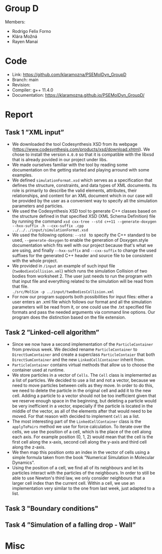 # Group D #
Members:
* Rodrigo Felix Forno
* Klára Možná
* Rayen Manai

# Code #
* Link:     https://github.com/klaramozna/PSEMolDyn_GroupD
* Branch:   main
* Revision: 
* Compiler: g++ 11.4.0
* Documentation: https://klaramozna.github.io/PSEMolDyn_GroupD/


# Report #
## Task 1 ”XML input” ##

* We downloaded the tool Codesynthesis XSD from its webpage (https://www.codesynthesis.com/products/xsd/download.xhtml). We chose to install the version ```4.0.0``` so that it is compatible with the libxsd that is already povided in our project under libs.
* We made ourselves familiar with the tool by reading some documentation on the getting started and playing arround with some examples.
* We defined ```simulationFormat.xsd``` which serves as a specification that defines the structure, constraints, and data types of XML documents. Its role is primarily to describe the valid elements, attributes, their relationships, and content for an XML document which in our case will be provided by the user as a convenient way to specify all the simulation parameters and particles.
* We used the Codesynthesis XSD tool to generate C++ classes based on the structure defined in that specified XSD (XML Schema Definition) file by running the command ```xsd cxx-tree --std c++11 --generate-doxygen --hxx-suffix .h --cxx-suffix .cpp  ../../../input/simulationFormat.xsd```
* We used the following options: ```--std ``` to specify the C++ standard to be used, ```--generate-doxygen``` to enable the generation of Doxygen.style documentation which fits well with our project because that's what we are using, and finally ```--hxx-suffix``` and ```--cxx-suffix``` to change the used suffixes for the generated C++ header and source file to be consistent with the whole project.   
* We provided in ```/input``` an example of such input file (```twoBodiesCollision.xml```) which runs the simulation Collision of two bodies from worksheet 2. The user just needs to run the program with that input file and everything related to the simulation will be read from that file.       
``` ./src/MolSim -p ../input/twoBodiesCollision.xml ```
* For now our program supports both possibilities for input files: either a user enters an .xml file which follows our format and all the simulation parameters will be read from it, or one could use the .txt specified file formats and pass the needed arguments via command line options. Our program does the distinction based on the file extension.


## Task 2 ”Linked-cell algorithm” ##
* Since we now have a second implementation of the ```ParticleContainer``` from previous week. We decided rename ```ParticleContainer``` to ```DirectSumContainer``` and create a superclass ```ParticleContaier``` that both ```DirectSumContainer``` and the new ```LinkedCellContainer``` inherit from. 
* ```ParticleContainer``` contains virtual methods that allow us to choose the container used at runtime.
* We store particles in a vector of ```Cells```. The ```Cell``` class is implemented as a list of particles. We decided to use a list and not a vector, because we need to move particles between cells as they move. In order to do this, we need to delete the particle in the original cell and add it to the new cell. Adding a particle to a vector should not be too inefficient given that we reserve enough space in the beginning, but deleting a particle would be very inefficient in a vector, especially if the particle is located in the middle of the vector, as all of the elements after that would need to be moved. For that reason with decided to implement ```Cell``` as a list.
* The most interesting part of the ```LinkedCellContainer``` class is the ```applyToPairs``` method we use for force calculation. To iterate over the cells, we use the position of a cell, which is the place of the cell along each axis. For example position (0, 1, 2) would mean that the cell is the first cell along the x-axis, second cell along the y-axis and third cell along the z-axis.
* We then map this position onto an index in the vector of cells using a simple formula taken from the book "Numerical Simulation in Molecular Dynamics".
* Using the position of a cell, we find all of its neighbours and let its particles interact with the particles of the neighbours. In order to still be able to use Newton's third law, we only consider neighbours that a larger cell index than the current cell. Within a cell, we use an implementation very similar to the one from last week, just adapted to a list.

## Task 3 "Boundary conditions" ##


## Task 4 ”Simulation of a falling drop - Wall” ##

  
# Misc #

